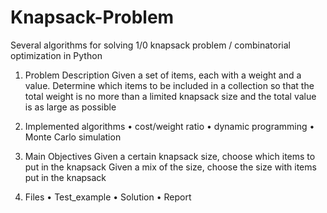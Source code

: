 # Knapsack-Problem
Several algorithms for solving 1/0 knapsack problem / combinatorial optimization in Python

1)	Problem Description
    Given a set of items, each with a weight and a value.
    Determine which items to be included in a collection so that the total weight is no more than a limited knapsack size and        the total value is as large as possible

2)	Implemented algorithms
    •	cost/weight ratio
    •	dynamic programming
    •	Monte Carlo simulation
    
3)	Main Objectives
    Given a certain knapsack size, choose which items to put in the knapsack
    Given a mix of the size, choose the size with items put in the knapsack
    
4)	Files
    •	Test_example
    •	Solution
    •	Report
